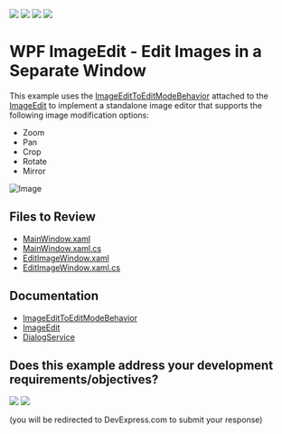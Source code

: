 <!-- default badges list -->
![](https://img.shields.io/endpoint?url=https://codecentral.devexpress.com/api/v1/VersionRange/724525704/23.2.2%2B)
[![](https://img.shields.io/badge/Open_in_DevExpress_Support_Center-FF7200?style=flat-square&logo=DevExpress&logoColor=white)](https://supportcenter.devexpress.com/ticket/details/T1203148)
[![](https://img.shields.io/badge/📖_How_to_use_DevExpress_Examples-e9f6fc?style=flat-square)](https://docs.devexpress.com/GeneralInformation/403183)
[![](https://img.shields.io/badge/💬_Leave_Feedback-feecdd?style=flat-square)](#does-this-example-address-your-development-requirementsobjectives)
<!-- default badges end -->

# WPF ImageEdit - Edit Images in a Separate Window

This example uses the [ImageEditToEditModeBehavior](https://docs.devexpress.com/WPF/DevExpress.Xpf.Editors.ImageEditToEditModeBehavior?v=23.2) attached to the [ImageEdit](https://docs.devexpress.com/WPF/DevExpress.Xpf.Editors.ImageEdit) to implement a standalone image editor that supports the following image modification options:

* Zoom
* Pan
* Crop
* Rotate
* Mirror

![Image](https://docs.devexpress.com/WPF/images/ImageEditToEditModeBehavior_CustomButtons.png?v=23.2)

## Files to Review

- [MainWindow.xaml](./CS/ImageEditToEditModeBehavior/MainWindow.xaml)
- [MainWindow.xaml.cs](./CS/ImageEditToEditModeBehavior/MainWindow.xaml.cs)
- [EditImageWindow.xaml](./CS/ImageEditToEditModeBehavior/EditImageWindow.xaml)
- [EditImageWindow.xaml.cs](./CS/ImageEditToEditModeBehavior/EditImageWindow.xaml.cs)

## Documentation

- [ImageEditToEditModeBehavior](https://docs.devexpress.com/WPF/DevExpress.Xpf.Editors.ImageEditToEditModeBehavior?v=23.2)
- [ImageEdit](https://docs.devexpress.com/WPF/DevExpress.Xpf.Editors.ImageEdit)
- [DialogService](https://docs.devexpress.com/WPF/17467/mvvm-framework/services/predefined-set/dialog-services/dialogservice)
<!-- feedback -->
## Does this example address your development requirements/objectives?

[<img src="https://www.devexpress.com/support/examples/i/yes-button.svg"/>](https://www.devexpress.com/support/examples/survey.xml?utm_source=github&utm_campaign=wpf-imageedit-edit-images-in-separate-window&~~~was_helpful=yes) [<img src="https://www.devexpress.com/support/examples/i/no-button.svg"/>](https://www.devexpress.com/support/examples/survey.xml?utm_source=github&utm_campaign=wpf-imageedit-edit-images-in-separate-window&~~~was_helpful=no)

(you will be redirected to DevExpress.com to submit your response)
<!-- feedback end -->
